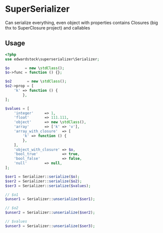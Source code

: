 # SuperSerializer
Can serialize everything, even object with properties contains Closures (big thx to SuperClosure project) and callables


## Usage

```php
<?php
use edwardstock\superserializer\Serializer;

$o       = new \stdClass();
$o->func = function () {};

$o2       = new \stdClass();
$o2->prop = [
    'k' => function () {
        },
];

$values = [
    'integer'     => 1,
    'float'       => 111.111,
    'object'      => new \stdClass(),
    'array'       => ['k' => 'v'],
    'array_with_closure'  => [
        'k' => function () {
        },
    ],
    'object_with_closure' => $o,
    'bool_true'           => true,
    'bool_false'          => false,
    'null'        => null,
];

$ser1 = Serializer::serialize($o);
$ser2 = Serializer::serialize($o2);
$ser3 = Serializer::serialize($values);

// $o1
$unser1 = Serializer::unserialize($ser1);

// $o2
$unser2 = Serializer::unserialize($ser2);

// $values
$unser3 = Serializer::unserialize($ser3);

```